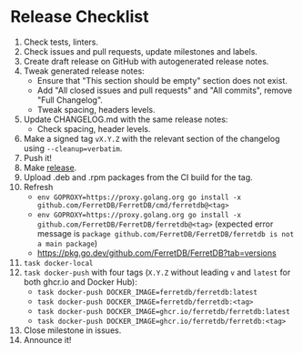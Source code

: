 # Release Checklist

1. Check tests, linters.
2. Check issues and pull requests, update milestones and labels.
3. Create draft release on GitHub with autogenerated release notes.
4. Tweak generated release notes:
   * Ensure that "This section should be empty" section does not exist.
   * Add "All closed issues and pull requests" and "All commits", remove "Full Changelog".
   * Tweak spacing, headers levels.
5. Update CHANGELOG.md with the same release notes:
   * Check spacing, header levels.
6. Make a signed tag `vX.Y.Z` with the relevant section of the changelog using `--cleanup=verbatim`.
7. Push it!
8. Make [release](https://github.com/FerretDB/FerretDB/releases).
9. Upload .deb and .rpm packages from the CI build for the tag.
10. Refresh
    * `env GOPROXY=https://proxy.golang.org go install -x github.com/FerretDB/FerretDB/cmd/ferretdb@<tag>`
    * `env GOPROXY=https://proxy.golang.org go install -x github.com/FerretDB/FerretDB/ferretdb@<tag>`
      (expected error message is `package github.com/FerretDB/FerretDB/ferretdb is not a main package`)
    * <https://pkg.go.dev/github.com/FerretDB/FerretDB?tab=versions>
11. `task docker-local`
12. `task docker-push` with four tags (`X.Y.Z` without leading `v` and `latest` for both ghcr.io and Docker Hub):
    * `task docker-push DOCKER_IMAGE=ferretdb/ferretdb:latest`
    * `task docker-push DOCKER_IMAGE=ferretdb/ferretdb:<tag>`
    * `task docker-push DOCKER_IMAGE=ghcr.io/ferretdb/ferretdb:latest`
    * `task docker-push DOCKER_IMAGE=ghcr.io/ferretdb/ferretdb:<tag>`
13. Close milestone in issues.
14. Announce it!
